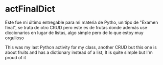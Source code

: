 # actFinalDict
Este fue mi último entregable para mi materia de Pytho, un tipo de "Examen final", se trata de otro CRUD pero este es de frutas donde además use diccionarios en lugar de listas, algo simple pero de lo que estoy muy orgulloso

This was my last Python activity for my class, another CRUD but this one is about fruits and has a dictionary instead of a list, It is quite simple but I'm proud of it

